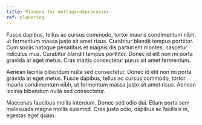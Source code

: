 ```yaml
---
title: Planera för deltagandeprocesser
ref: planering
---
```

Fusce dapibus, tellus ac cursus commodo, tortor mauris condimentum nibh, ut fermentum massa justo sit amet risus. Curabitur blandit tempus porttitor. Cum sociis natoque penatibus et magnis dis parturient montes, nascetur ridiculus mus. Curabitur blandit tempus porttitor. Donec id elit non mi porta gravida at eget metus. Cras mattis consectetur purus sit amet fermentum.

Aenean lacinia bibendum nulla sed consectetur. Donec id elit non mi porta gravida at eget metus. Fusce dapibus, tellus ac cursus commodo, tortor mauris condimentum nibh, ut fermentum massa justo sit amet risus. Aenean lacinia bibendum nulla sed consectetur.

Maecenas faucibus mollis interdum. Donec sed odio dui. Etiam porta sem malesuada magna mollis euismod. Cras justo odio, dapibus ac facilisis in, egestas eget quam.
